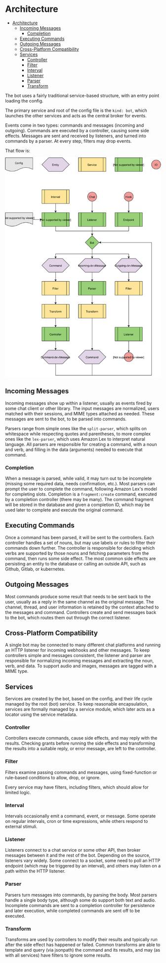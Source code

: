 # Architecture

- [Architecture](#architecture)
  - [Incoming Messages](#incoming-messages)
    - [Completion](#completion)
  - [Executing Commands](#executing-commands)
  - [Outgoing Messages](#outgoing-messages)
  - [Cross-Platform Compatibility](#cross-platform-compatibility)
  - [Services](#services)
    - [Controller](#controller)
    - [Filter](#filter)
    - [Interval](#interval)
    - [Listener](#listener)
    - [Parser](#parser)
    - [Transform](#transform)

The bot uses a fairly traditional service-based structure, with an entry point loading the config.

The primary service and root of the config file is the `kind: bot`, which launches the other services and acts as the
central broker for events.

Events come in two types: commands and messages (incoming and outgoing). Commands are executed by a controller,
causing some side effects. Messages are sent and received by listeners, and turned into commands by a parser. At every
step, filters may drop events.

That flow is:

![service relation and entity flow](./arch.svg)

## Incoming Messages

Incoming messages show up within a listener, usually as events fired by some chat client or other library. The input
messages are normalized, users matched with their sessions, and MIME types attached as needed. These messages are sent
to the bot, to be parsed into commands.

Parsers range from simple ones like the `split-parser`, which splits on whitespace while respecting quotes and
parentheses, to more complex ones like the `lex-parser`, which uses Amazon Lex to interpret natural language. All
parsers are responsible for creating a command, with a noun and verb, and filling in the data (arguments) needed to
execute that command.

### Completion

When a message is parsed, while valid, it may turn out to be incomplete (missing some required data, needs confirmation,
etc.). Most parsers can prompt the user to complete the command, following Amazon Lex's model for completing slots.
Completion is a `fragment:create` command, executed by a completion controller (there may be many). The command
fragment will be stored in the database and given a completion ID, which may be used later to complete and execute the
original command.

## Executing Commands

Once a command has been parsed, it will be sent to the controllers. Each controller handles a set of nouns, but may use
labels or rules to filter their commands down further. The controller is responsible for deciding which verbs are
supported by those nouns and fetching parameters from the command, then runs some side effect. The most common side
effects are persisting an entity to the database or calling an outside API, such as Github, Gitlab, or kubernetes.

## Outgoing Messages

Most commands produce some result that needs to be sent back to the user, usually as a reply in the same channel as the
original message. The channel, thread, and user information is retained by the context attached to the messages and
command. Controllers create and send messages back to the bot, which routes them out through the correct listener.

## Cross-Platform Compatibility

A single bot may be connected to many different chat platforms and running an HTTP listener for incoming webhooks and
other messages. To keep controllers simple and messages consistent, the listener and parser are responsible for
normalizing incoming messages and extracting the noun, verb, and data. To support audio and images, messages are tagged
with a MIME type.

## Services

Services are created by the bot, based on the config, and their life cycle managed by the root (bot) service. To keep
reasonable encapsulation, services are formally managed by a service module, which later acts as a locator using the
service metadata.

### Controller

Controllers execute commands, cause side effects, and may reply with the results. Checking grants before running the
side effects and transforming the results into a suitable reply, or error message, are left to the controller.

### Filter

Filters examine passing commands and messages, using fixed-function or rule-based conditions to allow, drop, or ignore.

Every service may have filters, including filters, which should allow for limited logic.

### Interval

Intervals occasionally emit a command, event, or message. Some operate on regular intervals, cron or time expressions,
while others respond to external stimuli.

### Listener

Listeners connect to a chat service or some other API, then broker messages between it and the rest of the bot.
Depending on the source, listeners vary widely. Some connect to a socket, some need to poll an HTTP endpoint (which may
be triggered by an interval), and others may listen on a path within the HTTP listener.

### Parser

Parsers turn messages into commands, by parsing the body. Most parsers handle a single body type, although some do
support both text and audio. Incomplete commands are sent to a completion controller for persistence and later
execution, while completed commands are sent off to be executed.

### Transform

Transforms are used by controllers to modify their results and typically run after the side effect has happened or
failed. Common transforms are able to template and query (via jsonpath) the command and its results, and may (as with
all services) have filters to ignore some results.
